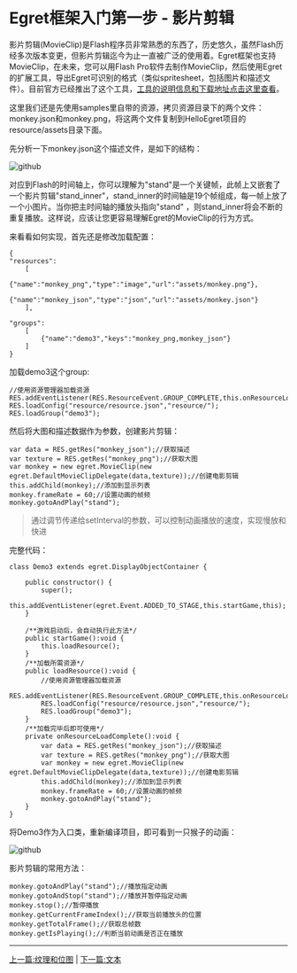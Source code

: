 Egret框架入门第一步 - 影片剪辑
===============

影片剪辑(MovieClip)是Flash程序员非常熟悉的东西了，历史悠久，虽然Flash历经多次版本变更，但影片剪辑迄今为止一直被广泛的使用着。Egret框架也支持MovieClip，在未来，您可以用Flash Pro软件去制作MovieClip，然后使用Egret的扩展工具，导出Egret可识别的格式（类似spritesheet，包括图片和描述文件）。目前官方已经推出了这个工具，[工具的说明信息和下载地址点击这里查看](http://bbs.egret-labs.org/thread-127-1-1.html)。

这里我们还是先使用samples里自带的资源，拷贝资源目录下的两个文件：monkey.json和monkey.png，将这两个文件复制到HelloEgret项目的resource/assets目录下面。

先分析一下monkey.json这个描述文件，是如下的结构：

![github](https://raw.githubusercontent.com/NeoGuo/html5-documents/master/egret/images/egret_monkey_json.png "json")

对应到Flash的时间轴上，你可以理解为"stand"是一个关键帧，此帧上又嵌套了一个影片剪辑"stand_inner"，stand_inner的时间轴是19个帧组成，每一帧上放了一个小图片。当你把主时间轴的播放头指向"stand"
，则stand_inner将会不断的重复播放。这样说，应该让您更容易理解Egret的MovieClip的行为方式。

来看看如何实现，首先还是修改加载配置：

```
{
"resources":
    [
        {"name":"monkey_png","type":"image","url":"assets/monkey.png"},
        {"name":"monkey_json","type":"json","url":"assets/monkey.json"}
    ],

"groups":
    [
        {"name":"demo3","keys":"monkey_png,monkey_json"}
    ]
}
```

加载demo3这个group:
```
//使用资源管理器加载资源
RES.addEventListener(RES.ResourceEvent.GROUP_COMPLETE,this.onResourceLoadComplete,this);
RES.loadConfig("resource/resource.json","resource/");
RES.loadGroup("demo3");
```

然后将大图和描述数据作为参数，创建影片剪辑：

```
var data = RES.getRes("monkey_json");//获取描述
var texture = RES.getRes("monkey_png");//获取大图
var monkey = new egret.MovieClip(new egret.DefaultMovieClipDelegate(data,texture));//创建电影剪辑
this.addChild(monkey);//添加到显示列表
monkey.frameRate = 60;//设置动画的帧频
monkey.gotoAndPlay("stand");
```
> 通过调节传递给setInterval的参数，可以控制动画播放的速度，实现慢放和快进

完整代码：

```
class Demo3 extends egret.DisplayObjectContainer {

    public constructor() {
        super();
        this.addEventListener(egret.Event.ADDED_TO_STAGE,this.startGame,this);
    }

    /**游戏启动后，会自动执行此方法*/
    public startGame():void {
        this.loadResource();
    }
    /**加载所需资源*/
    public loadResource():void {
        //使用资源管理器加载资源
        RES.addEventListener(RES.ResourceEvent.GROUP_COMPLETE,this.onResourceLoadComplete,this);
        RES.loadConfig("resource/resource.json","resource/");
        RES.loadGroup("demo3");
    }
    /**加载完毕后即可使用*/
    private onResourceLoadComplete():void {
        var data = RES.getRes("monkey_json");//获取描述
        var texture = RES.getRes("monkey_png");//获取大图
        var monkey = new egret.MovieClip(new egret.DefaultMovieClipDelegate(data,texture));//创建电影剪辑
        this.addChild(monkey);//添加到显示列表
        monkey.frameRate = 60;//设置动画的帧频
        monkey.gotoAndPlay("stand");
    }
}
```

将Demo3作为入口类，重新编译项目，即可看到一只猴子的动画：

![github](https://raw.githubusercontent.com/NeoGuo/html5-documents/master/egret/images/movieclip_monkey.png "monkey")

影片剪辑的常用方法：

```
monkey.gotoAndPlay("stand");//播放指定动画
monkey.gotoAndStop("stand");//播放并暂停指定动画
monkey.stop();//暂停播放
monkey.getCurrentFrameIndex();//获取当前播放头的位置
monkey.getTotalFrame();//获取总帧数
monkey.getIsPlaying();//判断当前动画是否正在播放
```

- - -

[上一篇:纹理和位图](https://github.com/NeoGuo/html5-documents/blob/master/egret/02-bitmap.md)
| [下一篇:文本](https://github.com/NeoGuo/html5-documents/blob/master/egret/04-text.md)
